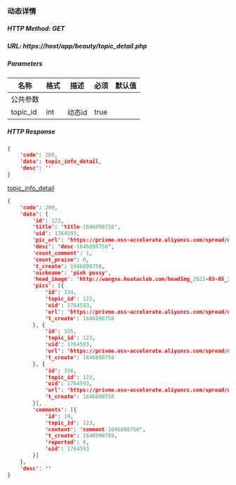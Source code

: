 ### 动态详情

##### HTTP Method: GET
##### URL: https://host/app/beauty/topic_detail.php

#####  Parameters
名称|格式|描述|必须|默认值
---|---|---|---|---
公共参数||||
topic_id    | int    | 动态id       | true |

##### HTTP Response
```json
{
	'code': 200,
	'data': topic_info_detail,
	'desc': ''
}
```
[topic_info_detail](entity_topic_info_detail.md)
```json
{
	'code': 200,
	'data': {
		'id': 123,
		'title': 'title-1646898758',
		'uid': 1764593,
		'pic_url': 'https://privme.oss-accelerate.aliyuncs.com/spread/down_pics/6.jpg',
		'desc': 'desc-1646898758',
		'count_comment': 1,
		'count_praise': 0,
		't_create': 1646898758,
		'nickname': 'pink pussy',
		'head_image': 'http://wangsu.huataclub.com/headImg_2022-03-05_images_1764593_1646484629725.jpg',
		'pics': [{
			'id': 334,
			'topic_id': 123,
			'uid': 1764593,
			'url': 'https://privme.oss-accelerate.aliyuncs.com/spread/down_pics/6.jpg',
			't_create': 1646898758
		}, {
			'id': 335,
			'topic_id': 123,
			'uid': 1764593,
			'url': 'https://privme.oss-accelerate.aliyuncs.com/spread/down_pics/5.jpg',
			't_create': 1646898758
		}, {
			'id': 336,
			'topic_id': 123,
			'uid': 1764593,
			'url': 'https://privme.oss-accelerate.aliyuncs.com/spread/down_pics/1.jpg',
			't_create': 1646898758
		}],
		'comments': [{
			'id': 19,
			'topic_id': 123,
			'content': 'comment-1646898758',
			't_create': 1646898759,
			'reported': 0,
			'uid': 1764593
		}]
	},
	'desc': ''
}
```